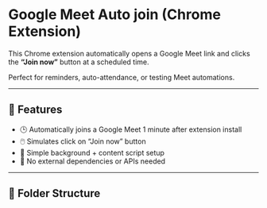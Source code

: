 # Google Meet Auto join (Chrome Extension)

This Chrome extension automatically opens a Google Meet link and clicks the **“Join now”** button at a scheduled time.

Perfect for reminders, auto-attendance, or testing Meet automations.

---

## 🚀 Features

- 🕒 Automatically joins a Google Meet 1 minute after extension install
- 🖱️ Simulates click on “Join now” button
- 🧩 Simple background + content script setup
- 🔐 No external dependencies or APIs needed

---

## 📁 Folder Structure

